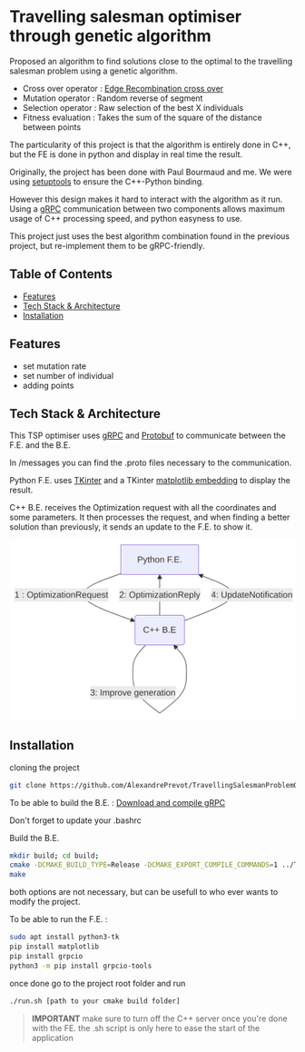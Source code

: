 # Travelling salesman optimiser through genetic algorithm

Proposed an algorithm to find solutions close to the optimal to the travelling salesman problem using a genetic algorithm.
- Cross over operator : [Edge Recombination cross over](https://en.wikipedia.org/wiki/Edge_recombination_operator)
- Mutation operator : Random reverse of segment
- Selection operator : Raw selection of the best X individuals
- Fitness evaluation : Takes the sum of the square of the distance between points

The particularity of this project is that the algorithm is entirely done in C++, but the FE is done in python and display in real time the result.

Originally, the project has been done with Paul Bourmaud and me. We were using [setuptools](https://pypi.org/project/setuptools/) to ensure the C++-Python binding.

However this design makes it hard to interact with the algorithm as it run. Using a [gRPC](https://grpc.io/) communication between two components allows maximum usage of C++ processing speed, and python easyness to use.

This project just uses the best algorithm combination found in the previous project, but re-implement them to be gRPC-friendly.

## Table of Contents
- [Features](#Features)
- [Tech Stack & Architecture](#TechStack&Architecture)
- [Installation](#Installation)

## Features

- set mutation rate
- set number of individual
- adding points


## Tech Stack & Architecture

This TSP optimiser uses [gRPC](https://grpc.io/) and [Protobuf](https://protobuf.dev/) to communicate between the F.E. and the B.E.

In /messages you can find the .proto files necessary to the communication.

Python F.E. uses [TKinter](https://docs.python.org/fr/3.13/library/tkinter.html) and a TKinter [matplotlib embedding](https://matplotlib.org/3.1.0/gallery/user_interfaces/embedding_in_tk_sgskip.html) to display the result.

C++ B.E. receives the Optimization request with all the coordinates and some parameters.
It then processes the request, and when finding a better solution than previously, it sends an update to the F.E. to show it.

![Product diagram](images/diagram.png)


## Installation

cloning the project
```bash
git clone https://github.com/AlexandrePrevot/TravellingSalesmanProblemOptimiser.git;
```

To be able to build the B.E. :
[Download and compile gRPC](https://grpc.io/docs/languages/cpp/quickstart/#install-grpc
)

Don't forget to update your .bashrc

Build the B.E.
```bash
mkdir build; cd build;
cmake -DCMAKE_BUILD_TYPE=Release -DCMAKE_EXPORT_COMPILE_COMMANDS=1 ../TravellingSalesmanProblemOptimiser/backend/
make
```
both options are not necessary, but can be usefull to who ever wants to modify the project.

To be able to run the F.E. :
```bash
sudo apt install python3-tk
pip install matplotlib
pip install grpcio
python3 -m pip install grpcio-tools
```

once done go to the project root folder and run
```bash
./run.sh [path to your cmake build folder]
```

> **IMPORTANT**  make sure to turn off the C++ server once you're done with the FE. the .sh script is only here to ease the start of the application

